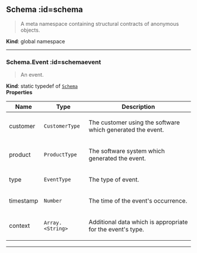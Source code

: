 ## Schema :id=schema
> <p>A meta namespace containing structural contracts of anonymous objects.</p>

**Kind**: global namespace  

* * *

### Schema.Event :id=schemaevent
> <p>An event.</p>

**Kind**: static typedef of [<code>Schema</code>](#Schema)  
**Properties**

| Name | Type | Description |
| --- | --- | --- |
| customer | <code>CustomerType</code> | <p>The customer using the software which generated the event.</p> |
| product | <code>ProductType</code> | <p>The software system which generated the event.</p> |
| type | <code>EventType</code> | <p>The type of event.</p> |
| timestamp | <code>Number</code> | <p>The time of the event's occurrence.</p> |
| context | <code>Array.&lt;String&gt;</code> | <p>Additional data which is appropriate for the event's type.</p> |


* * *

